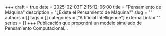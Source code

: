 +++ 
draft = true
date = 2025-02-03T12:15:12-06:00
title = "Pensamiento de Máquina"
description = "¿Existe el Pensamiento de Máquina?"
slug = ""
authors = []
tags = []
categories = ["Artificial Intelligence"]
externalLink = ""
series = []
+++
Publicación que propondrá un modelo simulado de Pensamiento Computacional... 
